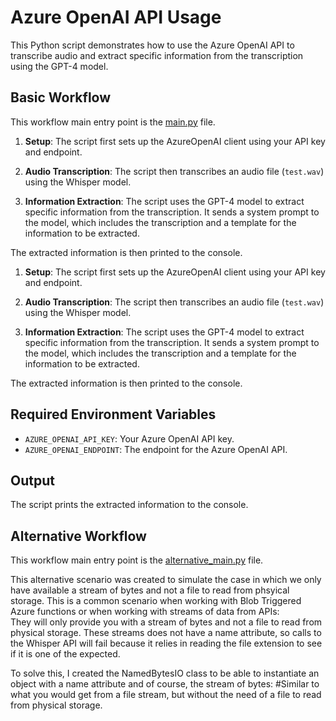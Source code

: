 # Azure OpenAI API Usage

This Python script demonstrates how to use the Azure OpenAI API to transcribe audio and extract specific information from the transcription using the GPT-4 model.

## Basic Workflow
This workflow main entry point is the [main.py](/main.py) file.
1. **Setup**: The script first sets up the AzureOpenAI client using your API key and endpoint.

2. **Audio Transcription**: The script then transcribes an audio file (`test.wav`) using the Whisper model.

3. **Information Extraction**: The script uses the GPT-4 model to extract specific information from the transcription. It sends a system prompt to the model, which includes the transcription and a template for the information to be extracted.

The extracted information is then printed to the console.


1. **Setup**: The script first sets up the AzureOpenAI client using your API key and endpoint.

2. **Audio Transcription**: The script then transcribes an audio file (`test.wav`) using the Whisper model.

3. **Information Extraction**: The script uses the GPT-4 model to extract specific information from the transcription. It sends a system prompt to the model, which includes the transcription and a template for the information to be extracted.

The extracted information is then printed to the console.

## Required Environment Variables

- `AZURE_OPENAI_API_KEY`: Your Azure OpenAI API key.
- `AZURE_OPENAI_ENDPOINT`: The endpoint for the Azure OpenAI API.

## Output

The script prints the extracted information to the console.

## Alternative Workflow
This workflow main entry point is the [alternative_main.py](/alternative_main.py) file.  

This alternative scenario was created to simulate the case in which we only have available a stream of bytes and not a file to read from phsyical storage.
This is a common scenario when working with Blob Triggered Azure functions or when working with streams of data from APIs:  
They will only provide you with a stream of bytes and not a file to read from physical storage. These streams does not have a name attribute, so calls to the Whisper API will fail because it relies in reading the file extension to see if it is one of the expected.

To solve this, I created the NamedBytesIO class to be able to instantiate an object with a name attribute and of course, the stream of bytes:
#Similar to what you would get from a file stream, but without the need of a file to read from physical storage.